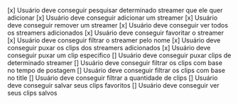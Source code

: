 [x] Usuário deve conseguir pesquisar determinado streamer que ele quer adicionar
[x] Usuário deve conseguir adicionar um streamer
[x] Usuário deve conseguir remover um streamer
[x] Usuário deve conseguir ver todos os streamers adicionados
[x] Usuário deve conseguir favoritar o streamer
[x] Usuário deve conseguir filtrar o streamer pelo nome
[x] Usuário deve conseguir puxar os clips dos streamers adicionados
[x] Usuário deve conseguir puxar um clip especifico
[] Usuário deve conseguir puxar clips de determinado streamer
[] Usuário deve conseguir filtrar os clips com base no tempo de postagem
[] Usuário deve conseguir filtrar os clips com base no title
[] Usuário deve conseguir filtrar a quantidade de clips
[] Usuário deve conseguir salvar seus clips favoritos
[] Usuário deve conseguir ver seus clips salvos